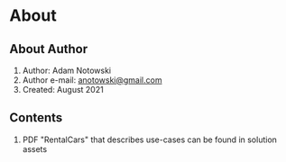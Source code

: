 # About 
## About Author
1. Author: Adam Notowski 
2. Author e-mail: anotowski@gmail.com
3. Created: August 2021
## Contents
1. PDF "RentalCars" that describes use-cases can be found in solution assets 

